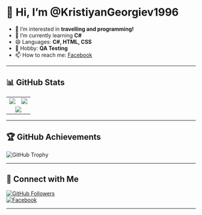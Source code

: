 # 👋 Hi, I’m @KristiyanGeorgiev1996

- 👀 I’m interested in **travelling and programming!**
- 🌱 I’m currently learning **C#**
- 😄 Languages: **C#, HTML, CSS**
- 🎯 Hobby: **QA Testing**
- 📫 How to reach me: [Facebook](https://www.facebook.com/kristiqn.georgiev.18/?locale=bg_BG)

---

## 📊 GitHub Stats

<table>
  <tr>
    <td>
      <img src="https://github-readme-stats.vercel.app/api?username=KristiyanGeorgiev1996&show_icons=true&theme=radical" />
    </td>
    <td>
      <img src="https://github-readme-stats.vercel.app/api/top-langs/?username=KristiyanGeorgiev1996&layout=compact&theme=radical" />
    </td>
  </tr>
  <tr>
    <td colspan="2" align="center">
      <img src="https://streak-stats.demolab.com?user=KristiyanGeorgiev1996&theme=radical" />
    </td>
  </tr>
</table>

---

## 🏆 GitHub Achievements  

![GitHub Trophy](https://github-profile-trophy.vercel.app/?username=KristiyanGeorgiev1996&theme=onedark&no-frame=true&margin-w=5)

---

## 🔗 Connect with Me  

[![GitHub Followers](https://img.shields.io/github/followers/KristiyanGeorgiev1996?style=social)](https://github.com/KristiyanGeorgiev1996)  
[![Facebook](https://img.shields.io/badge/Facebook-KristiyanGeorgiev1996-blue?logo=facebook)](https://www.facebook.com/kristiqn.georgiev.18)

---
